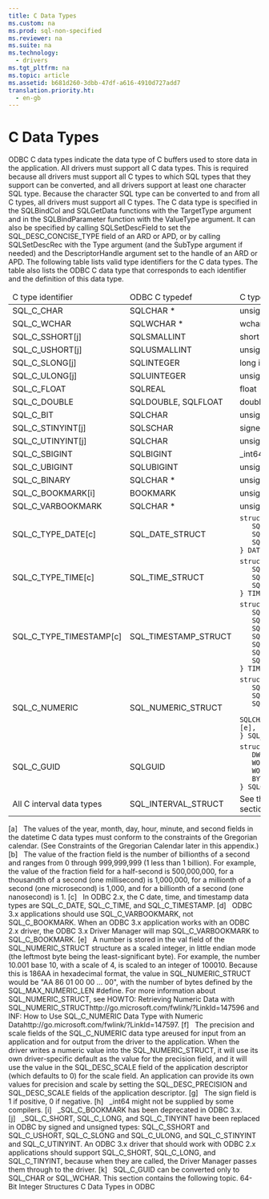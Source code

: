 ```yaml
---
title: C Data Types
ms.custom: na
ms.prod: sql-non-specified
ms.reviewer: na
ms.suite: na
ms.technology: 
  - drivers
ms.tgt_pltfrm: na
ms.topic: article
ms.assetid: b681d260-3dbb-47df-a616-4910d727add7
translation.priority.ht: 
  - en-gb
---
```

# C Data Types
<?xml version="1.0" encoding="utf-8"?>
<developerReferenceWithoutSyntaxDocument xmlns="http://ddue.schemas.microsoft.com/authoring/2003/5" xmlns:xlink="http://www.w3.org/1999/xlink" xmlns:xsi="http://www.w3.org/2001/XMLSchema-instance" xsi:schemaLocation="http://ddue.schemas.microsoft.com/authoring/2003/5 http://dduestorage.blob.core.windows.net/ddueschema/developer.xsd">
  <introduction>
    <para>ODBC C data types indicate the data type of C buffers used to store data in the application.</para>
    <para>All drivers must support all C data types. This is required because all drivers must support all C types to which SQL types that they support can be converted, and all drivers support at least one character SQL type. Because the character SQL type can be converted to and from all C types, all drivers must support all C types.</para>
    <para>The C data type is specified in the <legacyBold>SQLBindCol </legacyBold>and <legacyBold>SQLGetData</legacyBold> functions with the <legacyItalic>TargetType</legacyItalic> argument and in the <legacyBold>SQLBindParameter</legacyBold> function with the <legacyItalic>ValueType</legacyItalic> argument. It can also be specified by calling <legacyBold>SQLSetDescField</legacyBold> to set the SQL_DESC_CONCISE_TYPE field of an ARD or APD, or by calling <legacyBold>SQLSetDescRec</legacyBold> with the <legacyItalic>Type</legacyItalic> argument (and the <legacyItalic>SubType</legacyItalic> argument if needed) and the <legacyItalic>DescriptorHandle</legacyItalic> argument set to the handle of an ARD or APD.</para>
    <para>The following table lists valid type identifiers for the C data types. The table also lists the ODBC C data type that corresponds to each identifier and the definition of this data type.</para>
    <table xmlns:caps="http://schemas.microsoft.com/build/caps/2013/11">
      <thead>
        <tr>
          <TD>
            <para>C type identifier</para>
          </TD>
          <TD>
            <para>ODBC C typedef</para>
          </TD>
          <TD>
            <para>C type</para>
          </TD>
        </tr>
      </thead>
      <tbody>
        <tr>
          <TD>
            <para>SQL_C_CHAR</para>
          </TD>
          <TD>
            <para>SQLCHAR *</para>
          </TD>
          <TD>
            <para>unsigned char *</para>
          </TD>
        </tr>
        <tr>
          <TD>
            <para>SQL_C_WCHAR</para>
          </TD>
          <TD>
            <para>SQLWCHAR *</para>
          </TD>
          <TD>
            <para>wchar_t *</para>
          </TD>
        </tr>
        <tr>
          <TD>
            <para>SQL_C_SSHORT[j]</para>
          </TD>
          <TD>
            <para>SQLSMALLINT</para>
          </TD>
          <TD>
            <para>short int</para>
          </TD>
        </tr>
        <tr>
          <TD>
            <para>SQL_C_USHORT[j]</para>
          </TD>
          <TD>
            <para>SQLUSMALLINT</para>
          </TD>
          <TD>
            <para>unsigned short int</para>
          </TD>
        </tr>
        <tr>
          <TD>
            <para>SQL_C_SLONG[j]</para>
          </TD>
          <TD>
            <para>SQLINTEGER</para>
          </TD>
          <TD>
            <para>long int</para>
          </TD>
        </tr>
        <tr>
          <TD>
            <para>SQL_C_ULONG[j]</para>
          </TD>
          <TD>
            <para>SQLUINTEGER</para>
          </TD>
          <TD>
            <para>unsigned long int</para>
          </TD>
        </tr>
        <tr>
          <TD>
            <para>SQL_C_FLOAT</para>
          </TD>
          <TD>
            <para>SQLREAL</para>
          </TD>
          <TD>
            <para>float</para>
          </TD>
        </tr>
        <tr>
          <TD>
            <para>SQL_C_DOUBLE</para>
          </TD>
          <TD>
            <para>SQLDOUBLE, SQLFLOAT</para>
          </TD>
          <TD>
            <para>double</para>
          </TD>
        </tr>
        <tr>
          <TD>
            <para>SQL_C_BIT</para>
          </TD>
          <TD>
            <para>SQLCHAR</para>
          </TD>
          <TD>
            <para>unsigned char</para>
          </TD>
        </tr>
        <tr>
          <TD>
            <para>SQL_C_STINYINT[j]</para>
          </TD>
          <TD>
            <para>SQLSCHAR</para>
          </TD>
          <TD>
            <para>signed char</para>
          </TD>
        </tr>
        <tr>
          <TD>
            <para>SQL_C_UTINYINT[j]</para>
          </TD>
          <TD>
            <para>SQLCHAR</para>
          </TD>
          <TD>
            <para>unsigned char</para>
          </TD>
        </tr>
        <tr>
          <TD>
            <para>SQL_C_SBIGINT</para>
          </TD>
          <TD>
            <para>SQLBIGINT</para>
          </TD>
          <TD>
            <para>_int64[h]</para>
          </TD>
        </tr>
        <tr>
          <TD>
            <para>SQL_C_UBIGINT</para>
          </TD>
          <TD>
            <para>SQLUBIGINT</para>
          </TD>
          <TD>
            <para>unsigned _int64[h]</para>
          </TD>
        </tr>
        <tr>
          <TD>
            <para>SQL_C_BINARY</para>
          </TD>
          <TD>
            <para>SQLCHAR *</para>
          </TD>
          <TD>
            <para>unsigned char *</para>
          </TD>
        </tr>
        <tr>
          <TD>
            <para>SQL_C_BOOKMARK[i]</para>
          </TD>
          <TD>
            <para>BOOKMARK</para>
          </TD>
          <TD>
            <para>unsigned long int[d]</para>
          </TD>
        </tr>
        <tr>
          <TD>
            <para>SQL_C_VARBOOKMARK</para>
          </TD>
          <TD>
            <para>SQLCHAR *</para>
          </TD>
          <TD>
            <para>unsigned char *</para>
          </TD>
        </tr>
        <tr>
          <TD>
            <para>SQL_C_TYPE_DATE[c]</para>
          </TD>
          <TD>
            <para>SQL_DATE_STRUCT</para>
          </TD>
          <TD>
            <code>struct tagDATE_STRUCT {
   SQLSMALLINT year;
   SQLUSMALLINT month;
   SQLUSMALLINT day;  
} DATE_STRUCT;[a]</code>
          </TD>
        </tr>
        <tr>
          <TD>
            <para>SQL_C_TYPE_TIME[c]</para>
          </TD>
          <TD>
            <para>SQL_TIME_STRUCT</para>
          </TD>
          <TD>
            <code>struct tagTIME_STRUCT {
   SQLUSMALLINT hour;
   SQLUSMALLINT minute;
   SQLUSMALLINT second;
} TIME_STRUCT;[a]</code>
          </TD>
        </tr>
        <tr>
          <TD>
            <para>SQL_C_TYPE_TIMESTAMP[c]</para>
          </TD>
          <TD>
            <para>SQL_TIMESTAMP_STRUCT</para>
          </TD>
          <TD>
            <code>struct tagTIMESTAMP_STRUCT {
   SQLSMALLINT year;
   SQLUSMALLINT month;
   SQLUSMALLINT day;
   SQLUSMALLINT hour;
   SQLUSMALLINT minute;
   SQLUSMALLINT second;
   SQLUINTEGER fraction;[b] 
} TIMESTAMP_STRUCT;[a]</code>
          </TD>
        </tr>
        <tr>
          <TD>
            <para>SQL_C_NUMERIC</para>
          </TD>
          <TD>
            <para>SQL_NUMERIC_STRUCT</para>
          </TD>
          <TD>
            <code>struct tagSQL_NUMERIC_STRUCT {
   SQLCHAR precision;
   SQLSCHAR scale;
   SQLCHAR sign[g];
   SQLCHAR val[SQL_MAX_NUMERIC_LEN];[e], [f] 
} SQL_NUMERIC_STRUCT;</code>
          </TD>
        </tr>
        <tr>
          <TD>
            <para>SQL_C_GUID</para>
          </TD>
          <TD>
            <para>SQLGUID</para>
          </TD>
          <TD>
            <code>struct tagSQLGUID {
   DWORD Data1;
   WORD Data2;
   WORD Data3;
   BYTE Data4[8];
} SQLGUID;[k]</code>
          </TD>
        </tr>
        <tr>
          <TD>
            <para>All C interval data types</para>
          </TD>
          <TD>
            <para>SQL_INTERVAL_STRUCT</para>
          </TD>
          <TD>
            <para>See the <legacyLink xlink:href="52b42b56-50aa-4ce6-8d79-0963c7a71437">C Interval Structure</legacyLink> section, later in this appendix.</para>
          </TD>
        </tr>
      </tbody>
    </table>
    <para>[a]   The values of the year, month, day, hour, minute, and second fields in the datetime C data types must conform to the constraints of the Gregorian calendar. (See <legacyLink xlink:href="70667410-c582-4369-8e06-9d98e21cd2bf">Constraints of the Gregorian Calendar</legacyLink> later in this appendix.)</para>
    <para>[b]   The value of the fraction field is the number of billionths of a second and ranges from 0 through 999,999,999 (1 less than 1 billion). For example, the value of the fraction field for a half-second is 500,000,000, for a thousandth of a second (one millisecond) is 1,000,000, for a millionth of a second (one microsecond) is 1,000, and for a billionth of a second (one nanosecond) is 1.</para>
    <para>[c]   In ODBC 2.<legacyItalic>x</legacyItalic>, the C date, time, and timestamp data types are SQL_C_DATE, SQL_C_TIME, and SQL_C_TIMESTAMP.</para>
    <para>[d]   ODBC 3<legacyItalic>.x</legacyItalic> applications should use SQL_C_VARBOOKMARK, not SQL_C_BOOKMARK. When an ODBC 3<legacyItalic>.x</legacyItalic> application works with an ODBC 2.<legacyItalic>x</legacyItalic> driver, the ODBC 3<legacyItalic>.x</legacyItalic> Driver Manager will map SQL_C_VARBOOKMARK to SQL_C_BOOKMARK.</para>
    <para>[e]   A number is stored in the <legacyItalic>val</legacyItalic> field of the SQL_NUMERIC_STRUCT structure as a scaled integer, in little endian mode (the leftmost byte being the least-significant byte). For example, the number 10.001 base 10, with a scale of 4, is scaled to an integer of 100010. Because this is 186AA in hexadecimal format, the value in SQL_NUMERIC_STRUCT would be "AA 86 01 00 00 ... 00", with the number of bytes defined by the SQL_MAX_NUMERIC_LEN <legacyBold>#define</legacyBold>.</para>
    <para>For more information about <languageKeyword>SQL_NUMERIC_STRUCT</languageKeyword>, see <externalLink><linkText>HOWTO: Retrieving Numeric Data with SQL_NUMERIC_STRUCT</linkText><linkUri>http://go.microsoft.com/fwlink/?LinkId=147596</linkUri></externalLink> and <externalLink><linkText>INF: How to Use SQL_C_NUMERIC Data Type with Numeric Data</linkText><linkUri>http://go.microsoft.com/fwlink/?LinkId=147597</linkUri></externalLink>.</para>
    <para>[f]   The precision and scale fields of the SQL_C_NUMERIC data type areused for input from an application and for output from the driver to the application. When the driver writes a numeric value into the SQL_NUMERIC_STRUCT, it will use its own driver-specific default as the value for the <legacyItalic>precision</legacyItalic> field, and it will use the value in the SQL_DESC_SCALE field of the application descriptor (which defaults to 0) for the <legacyItalic>scale</legacyItalic> field. An application can provide its own values for precision and scale by setting the SQL_DESC_PRECISION and SQL_DESC_SCALE fields of the application descriptor.</para>
    <para>[g]   The sign field is 1 if positive, 0 if negative.</para>
    <para>[h]   _int64 might not be supplied by some compilers.</para>
    <para>[i]   _SQL_C_BOOKMARK has been deprecated in ODBC 3<legacyItalic>.x</legacyItalic>.</para>
    <para>[j]   _SQL_C_SHORT, SQL_C_LONG, and SQL_C_TINYINT have been replaced in ODBC by signed and unsigned types: SQL_C_SSHORT and SQL_C_USHORT, SQL_C_SLONG and SQL_C_ULONG, and SQL_C_STINYINT and SQL_C_UTINYINT. An ODBC 3<legacyItalic>.x</legacyItalic> driver that should work with ODBC 2.<legacyItalic>x</legacyItalic> applications should support SQL_C_SHORT, SQL_C_LONG, and SQL_C_TINYINT, because when they are called, the Driver Manager passes them through to the driver.</para>
    <para>[k]   SQL_C_GUID can be converted only to SQL_CHAR or SQL_WCHAR.</para>
    <para>This section contains the following topic. </para>
    <list class="bullet">
      <listItem>
        <para>
          <legacyLink xlink:href="ac80c798-d9b2-4430-85ed-bd2461db0ac7">64-Bit Integer Structures</legacyLink>
        </para>
      </listItem>
    </list>
  </introduction>
  <relatedTopics>
<link xlink:href="c91bef31-3794-4736-966a-d50997b2233c">C Data Types in ODBC</link>
</relatedTopics>
</developerReferenceWithoutSyntaxDocument>